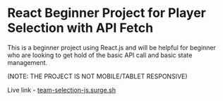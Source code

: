 # React Beginner Project for Player Selection with API Fetch

This is a beginner project using React.js and will be helpful for beginner who are looking to get hold of the basic API call and basic state management.

(NOTE: THE PROJECT IS NOT MOBILE/TABLET RESPONSIVE)

Live link -  [team-selection-js.surge.sh](http://www.team-selection-js.surge.sh) 
